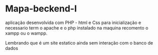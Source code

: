 # Mapa-beckend-I
aplicação desenvolvida com PHP - html e Css 
para inicialização e necessario term o apache e o php instalado na maquina recomento o xampp ou o wampp.

Lembrando que é um site estatico ainda sem interação com o banco de dados
